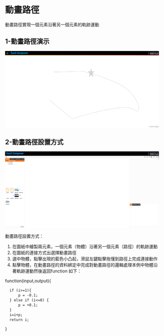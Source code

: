 # 動畫路徑  

動畫路徑實現一個元素沿著另一個元素的軌跡運動

## 1-動畫路徑演示

![動畫路徑效果演示.gif](a_01.gif)

## 2-動畫路徑設置方式

![動畫路徑設置.gif](a_02.gif)

動畫路徑設置方式：
1. 在圖紙中繪製兩元素，一個元素（物體）沿著另一個元素（路徑）的軌跡運動
2. 在圖紙的連接方式出選擇動畫路徑
3. 選中物體，點擊出現的藍色小凸起，滑鼠左鍵點擊拖懂到路徑上完成連接動作
4. 點擊物體，在動畫路徑的資料綁定中完成對動畫路徑的邏輯處理本例中物體沿著軌跡運動然後返回function 
如下：  



function(input,output){



      if (i>=1){
          p = -0.1;
      } else if (i<=0) {
          p = +0.1;
      }
      i=i+p;
      return i;


   }
